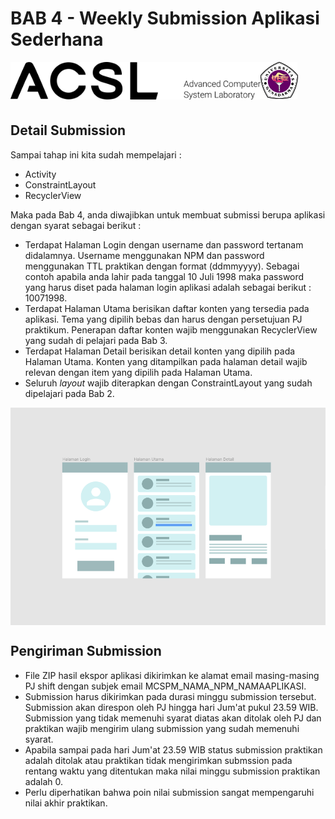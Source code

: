 # BAB 4 - Weekly Submission Aplikasi Sederhana

<img align="left" src="../images/logo.png" width="400">
<img align="left" src="../images/logo_ug.jpg" width="60">
<br/><br/><br/><br/>

## Detail Submission
Sampai tahap ini kita sudah mempelajari : 
* Activity
* ConstraintLayout
* RecyclerView 

Maka pada Bab 4, anda diwajibkan untuk membuat submissi berupa aplikasi dengan syarat sebagai berikut : 
* Terdapat Halaman Login dengan username dan password tertanam didalamnya. Username menggunakan NPM dan password menggunakan TTL praktikan dengan format (ddmmyyyy). Sebagai contoh apabila anda lahir pada tanggal 10 Juli 1998 maka password yang harus diset pada halaman login aplikasi adalah sebagai berikut : 10071998.
* Terdapat Halaman Utama berisikan daftar konten yang tersedia pada aplikasi. Tema yang dipilih bebas dan harus dengan persetujuan PJ praktikum. Penerapan daftar konten wajib menggunakan RecyclerView yang sudah di pelajari pada Bab 3. 
* Terdapat Halaman Detail berisikan detail konten yang dipilih pada Halaman Utama. Konten yang ditampilkan pada halaman detail wajib relevan dengan item yang dipilih pada Halaman Utama.
* Seluruh *layout* wajib diterapkan dengan ConstraintLayout yang sudah dipelajari pada Bab 2. 

<p align="center">
<img align="center" src="images/listHalaman.png">
</p>



## Pengiriman Submission
* File ZIP hasil ekspor aplikasi dikirimkan ke alamat email masing-masing PJ shift dengan subjek email MCSPM_NAMA_NPM_NAMAAPLIKASI. 
* Submission harus dikirimkan pada durasi minggu submission tersebut. Submission akan direspon oleh PJ hingga hari Jum'at pukul 23.59 WIB. Submission yang tidak memenuhi syarat diatas akan ditolak oleh PJ dan praktikan wajib mengirim ulang submission yang sudah memenuhi syarat. 
* Apabila sampai pada hari Jum'at 23.59 WIB status submission praktikan adalah ditolak atau praktikan tidak mengirimkan submssion pada rentang waktu yang ditentukan maka nilai minggu submission praktikan adalah 0.
* Perlu diperhatikan bahwa poin nilai submission sangat mempengaruhi nilai akhir praktikan.


